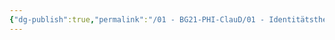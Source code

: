 ```yaml
---
{"dg-publish":true,"permalink":"/01 - BG21-PHI-ClauD/01 - Identitätstheorie/00 - Was versteht ihr unter Identität.excalidraw/","tags":["excalidraw"]}
---
```

<style> .container {font-family: sans-serif; text-align: center;} .button-wrapper button {z-index: 1;height: 40px; width: 100px; margin: 10px;padding: 5px;} .excalidraw .App-menu_top .buttonList { display: flex;} .excalidraw-wrapper { height: 800px; margin: 50px; position: relative;} :root[dir="ltr"] .excalidraw .layer-ui__wrapper .zen-mode-transition.App-menu_bottom--transition-left {transform: none;} </style><script src="https://cdn.jsdelivr.net/npm/react@17/umd/react.production.min.js"></script><script src="https://cdn.jsdelivr.net/npm/react-dom@17/umd/react-dom.production.min.js"></script><script type="text/javascript" src="https://cdn.jsdelivr.net/npm/@excalidraw/excalidraw@0/dist/excalidraw.production.min.js"></script><div id="00_-_Was_versteht_ihr_unter_Identitätexcalidraw.md"></div><script>(function(){const InitialData={"type":"excalidraw","version":2,"source":"https://github.com/zsviczian/obsidian-excalidraw-plugin/releases/tag/2.2.8","elements":[{"type":"text","version":154,"versionNonce":1043192711,"index":"a0","isDeleted":false,"id":"rfl1aohV","fillStyle":"hachure","strokeWidth":1,"strokeStyle":"solid","roughness":1,"opacity":100,"angle":0,"x":-429.037841796875,"y":-305.1156692504883,"strokeColor":"#1e1e1e","backgroundColor":"transparent","width":797.9542236328125,"height":27.53876649104066,"seed":1004696953,"groupIds":[],"frameId":null,"roundness":null,"boundElements":[],"updated":1719347020762,"link":null,"locked":false,"fontSize":22.03101319283253,"fontFamily":1,"text":"Was versteht ihr darunter, wenn vom Begriff \"Identität\" gesprochen wird?","rawText":"Was versteht ihr darunter, wenn vom Begriff \"Identität\" gesprochen wird?","textAlign":"left","verticalAlign":"top","containerId":null,"originalText":"Was versteht ihr darunter, wenn vom Begriff \"Identität\" gesprochen wird?","autoResize":true,"lineHeight":1.25},{"type":"line","version":55,"versionNonce":1758774377,"index":"a1","isDeleted":false,"id":"sS_LjO0iPoqq_mBxBZXjH","fillStyle":"hachure","strokeWidth":1,"strokeStyle":"solid","roughness":1,"opacity":100,"angle":0,"x":-430.7906494140625,"y":-278.8249740600586,"strokeColor":"#1e1e1e","backgroundColor":"transparent","width":804.494873046875,"height":0,"seed":144060951,"groupIds":[],"frameId":null,"roundness":{"type":2},"boundElements":[],"updated":1719347020762,"link":null,"locked":false,"startBinding":null,"endBinding":null,"lastCommittedPoint":null,"startArrowhead":null,"endArrowhead":null,"points":[[0,0],[804.494873046875,0]]},{"type":"embeddable","version":309,"versionNonce":1326895783,"index":"a2","isDeleted":false,"id":"hMwUCKuxH9ybbJdr4H0K-","fillStyle":"hachure","strokeWidth":1,"strokeStyle":"solid","roughness":1,"opacity":100,"angle":0,"x":-650.2601509494423,"y":-255.3147797156562,"strokeColor":"transparent","backgroundColor":"transparent","width":1430.6998319723818,"height":840,"seed":584495641,"groupIds":[],"frameId":null,"roundness":{"type":3},"boundElements":[],"updated":1719347020762,"link":"https://bbzrdeck.taskcards.app/#/board/863ce26c-eee2-4dbf-832b-f3d38278e48a?token=ebd21e92-dda6-429b-a5d5-dc04aa53e1a7","locked":false,"scale":[1,1]},{"type":"image","version":85,"versionNonce":1886539593,"index":"a3","isDeleted":false,"id":"P6L1oVJecixHm-MHOOGwu","fillStyle":"hachure","strokeWidth":1,"strokeStyle":"solid","roughness":1,"opacity":100,"angle":0,"x":-1038.834400081231,"y":51.53685544785304,"strokeColor":"transparent","backgroundColor":"transparent","width":297,"height":296,"seed":1969527348,"groupIds":[],"frameId":null,"roundness":null,"boundElements":[],"updated":1719347020762,"link":null,"locked":false,"status":"pending","fileId":"e43bf722185e9e929ed437fef3bc2376a6d886ab","scale":[1,1]},{"type":"rectangle","version":82,"versionNonce":1108600263,"index":"a4","isDeleted":false,"id":"QLTfPhq-HouqvG6F4wAyy","fillStyle":"hachure","strokeWidth":1,"strokeStyle":"solid","roughness":1,"opacity":100,"angle":0,"x":-1049.1420912143901,"y":40.891025336367136,"strokeColor":"#1e1e1e","backgroundColor":"transparent","width":313.0289787466006,"height":318.472991647725,"seed":1929504052,"groupIds":[],"frameId":null,"roundness":{"type":3},"boundElements":[{"id":"NipfxTDb-poZVD2VsKeyx","type":"arrow"}],"updated":1719347020762,"link":null,"locked":false},{"type":"arrow","version":179,"versionNonce":98270761,"index":"a5","isDeleted":false,"id":"NipfxTDb-poZVD2VsKeyx","fillStyle":"hachure","strokeWidth":2,"strokeStyle":"solid","roughness":2,"opacity":100,"angle":0,"x":-898.0715768267722,"y":27.281087872161095,"strokeColor":"#1e1e1e","backgroundColor":"transparent","width":195.9834028081027,"height":145.6265204442145,"seed":1355111348,"groupIds":[],"frameId":null,"roundness":{"type":2},"boundElements":[],"updated":1719347020762,"link":null,"locked":false,"startBinding":{"elementId":"QLTfPhq-HouqvG6F4wAyy","focus":-0.265521104835601,"gap":13.609937464206041},"endBinding":null,"lastCommittedPoint":null,"startArrowhead":null,"endArrowhead":"arrow","points":[[0,0],[17.69293766118892,-63.96680087037325],[100.71365098145066,-123.85060154376384],[195.9834028081027,-145.6265204442145]]}],"appState":{"theme":"light","viewBackgroundColor":"#ffffff","currentItemStrokeColor":"#1e1e1e","currentItemBackgroundColor":"transparent","currentItemFillStyle":"hachure","currentItemStrokeWidth":2,"currentItemStrokeStyle":"solid","currentItemRoughness":2,"currentItemOpacity":100,"currentItemFontFamily":1,"currentItemFontSize":20,"currentItemTextAlign":"left","currentItemStartArrowhead":null,"currentItemEndArrowhead":"arrow","scrollX":1100.4436123222877,"scrollY":1618.5239403033847,"zoom":{"value":0.25},"currentItemRoundness":"round","gridSize":null,"gridColor":{"Bold":"#C9C9C9FF","Regular":"#EDEDEDFF"},"currentStrokeOptions":null,"previousGridSize":null,"frameRendering":{"enabled":true,"clip":true,"name":true,"outline":true},"objectsSnapModeEnabled":false},"files":{}};InitialData.scrollToContent=true;App=()=>{const e=React.useRef(null),t=React.useRef(null),[n,i]=React.useState({width:void 0,height:void 0});return React.useEffect(()=>{i({width:t.current.getBoundingClientRect().width,height:t.current.getBoundingClientRect().height});const e=()=>{i({width:t.current.getBoundingClientRect().width,height:t.current.getBoundingClientRect().height})};return window.addEventListener("resize",e),()=>window.removeEventListener("resize",e)},[t]),React.createElement(React.Fragment,null,React.createElement("div",{className:"excalidraw-wrapper",ref:t},React.createElement(ExcalidrawLib.Excalidraw,{ref:e,width:n.width,height:n.height,initialData:InitialData,viewModeEnabled:!0,zenModeEnabled:!0,gridModeEnabled:!1})))},excalidrawWrapper=document.getElementById("00_-_Was_versteht_ihr_unter_Identitätexcalidraw.md");ReactDOM.render(React.createElement(App),excalidrawWrapper);})();</script>